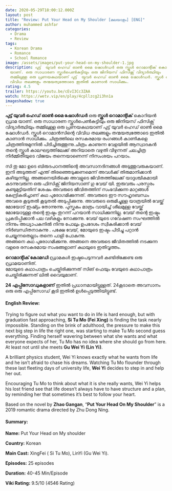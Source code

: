 ```yaml
---
date: 2020-05-29T18:00:12.000Z
layout: post
title: "Review: Put Your Head on My Shoulder [മലയാളം] [ENG]"
author: muhammed ashfar
categories:
  - Drama
  - Review
tags:
  - Korean Drama
  - Romance
  - School Romance
image: /assets/images/put-your-head-on-my-shoulder-1.jpg
description: പുട്ട്  യുവർ ഹെഡ് ഓൺ മൈ ഷോൾഡർ ഒരു സ്കൂൾ റൊമാന്റിക് കൊറിയൻ ഡ്രാമ
  യാണ്. ഒരു സാധാരണ സ്കൂൾപെൺകുട്ടിയും ഒരു ജിനിയസ് ഫിസിക്സ് വിദ്യാർത്ഥിയും
  തമ്മിലുള്ള ഒരു പ്രണയകഥയാണ് പുട്ട്  യുവർ ഹെഡ് ഓൺ മൈ ഷോൾഡർ. സ്കൂൾ റൊമാൻസിന്റെ
  വിവിധ തലങ്ങളും തന്മയത്വത്തോടെ ഇതിൽ കാണാൻ സാധിക്കും.
rating: 4.5
trailer: https://youtu.be/cEvI3Cc3ZAA
watch: https://wetv.vip/en/play/4cpllzcg2i3hn1a
imageshadow: true
---
```

**പുട്ട് യുവർ ഹെഡ് ഓൺ മൈ ഷോൾഡർ** ഒരു **സ്കൂൾ റൊമാന്റിക്** കൊറിയൻ ഡ്രാമ യാണ്. ഒരു സാധാരണ സ്കൂൾപെൺകുട്ടിയും ഒരു ജിനിയസ് ഫിസിക്സ് വിദ്യാർത്ഥിയും തമ്മിലുള്ള ഒരു പ്രണയകഥയാണ് പുട്ട് യുവർ ഹെഡ് ഓൺ മൈ ഷോൾഡർ. സ്കൂൾ റൊമാൻസിന്റെ വിവിധ തലങ്ങളും തന്മയത്വത്തോടെ ഇതിൽ കാണാൻ സാധിക്കും. ചിത്രത്തിലെ രസകരമായ രംഗങ്ങൾ കാണികളെ ചിത്രത്തിനുമുന്നിൽ പിടിച്ചിരുത്തുന്നു.ചിത്രം കാണുന്ന വേളയിൽ ആസ്വാദകൻ തന്റെ സ്കൂൾ കാലഘട്ടത്തിലേക്ക് അറിയാതെ വഴുതി വീഴുന്നത് ചലച്ചിത്ര നിർമ്മിതിയുടെ വിജയം തന്നെയാണെന്ന് നിസംശയം പറയാം.

സി തു മോ ഉടെ ബിരുദപഠനത്തിന്റെ അവസാനദിനങ്ങൾ അടുത്തുവരുകയാണ്. ഇനി അടുത്തത് എന്ത് തിരഞ്ഞെടുക്കണമെന്ന് അവൾക്ക് തിരുമാനിക്കാൻ കഴിയുന്നില്ല. അങ്ങനെയിരിക്കെ അവളുടെ ജിവിതത്തിലേക്ക് യാദൃശ്ചികമായി കടന്നുവരുന്ന ഒരു ഫിസിക്സ് ജിനിയസാണ് ഗു വേയ് യി. ഇരുവരും പരസ്പരം കണ്ടുമുട്ടിയതിന് ശേഷം അവരുടെ ജീവിതത്തിന് സംഭവിക്കുന്ന മാറ്റങ്ങൾ കേന്ദ്രികരിച്ചാണ് കഥ പുരോഗമിക്കുന്നത്. അവരുടെ ഈ സൗഹൃദബന്ധം അവരെ കൂടുതൽ കൂടുതൽ അടുപ്പിക്കുന്നു. അവരുടെ ഒരുമിച്ചുള്ള യാത്രയിൽ വേയ്ക്ക് മോയോട് ഇഷ്ട്ടം തോന്നുന്നു. പുസ്തകം മാത്രം വായിച്ച് ശീലമുള്ള വേയ്ക്ക് മോയോടുള്ള തന്റെ ഇഷ്ടം തുറന്ന് പറയാൻ സാധിക്കുന്നില്ല. വേയ് തന്റെ ഇഷ്ടം പ്രകടിപ്പിക്കാൻ പല വഴികളും നോക്കുന്നു. വേയ് യുടെ ഗവേഷണ സംഘത്തിൽ നിന്നും അധ്യാപകനിൽ നിന്നു പോലും ഉപദേശം സ്വീകരിക്കാൻ വേയ് നിർബന്ധിതനാകുന്നു . പക്ഷേ വേയ്, മോയുടെ ഇഷ്ടം പിടിച്ചു പറ്റാൻ ചെയ്യുന്നതെല്ലാം തന്നെ പാളി പോകുന്നു.\
അങ്ങനെ കഥ പുരോഗമിക്കുന്നു. അങ്ങനെ അവരുടെ ജീവിതത്തിൽ നടക്കുന്ന വളരെ രസകരമായ സംഭങ്ങളാണ് കഥയുടെ ഇതിവൃത്തം.

**റൊമാന്റിക് കോമഡി** ഡ്രാമകൾ ഇഷ്ടപെടുന്നവർ കണ്ടിരിക്കേണ്ട ഒരു ഡ്രാമയാണിത്.\
മോയുടെ കഥാപാത്രം ചെയ്തിരിക്കുന്നത് സിങ് ഫെയും വേയുടെ കഥാപാത്രം ചെയ്തിരിക്കുന്നത് ലിൽ വൈയുമാണ്.

**24 എപ്പിസോഡുകളാണ്** ഇതിൽ പ്രധാനമായിട്ടുള്ളത്. 24കൂടാതെ അവസാനം ഒരു ഒരു എപ്പിസോഡ് കൂടി ഇതിൽ ഉൾപ്പെടുത്തിയിട്ടുണ്ട്.

#### English Review:

Trying to figure out what you want to do in life is hard enough, but with graduation fast approaching, **Si Tu Mo (Fei Xing)** is finding the task nearly impossible. Standing on the brink of adulthood, the pressure to make this next big step in life the right one, was starting to make Tu Mo second guess everything. Finding herself wavering between what she wants and what everyone expects of her, Tu Mo has no idea where she should go from here. At least not until she meets **Gu Wei Yi (Lin Yi)**.

A brilliant physics student, Wei Yi knows exactly what he wants from life and he isn’t afraid to chase his dreams. Watching Tu Mo flounder through these last fleeting days of university life, **Wei Yi** decides to step in and help her out.

Encouraging Tu Mo to think about what it is she really wants, Wei Yi helps his lost friend see that life doesn’t always have to have structure and a plan, by reminding her that sometimes it’s best to follow your heart.

Based on the novel by **Zhao Gangan**, “**Put Your Head On My Shoulder**” is a 2019 romantic drama directed by Zhu Dong Ning.

#### Summary:

**Name:** Put Your Head on My shoulder

**Country:** Korean

**Main Cast:** XingFei ( Si Tu Mo), LinYi (Gu Wei Yi).

**Episodes:** 25 episodes

**Duration:** 40-45 Min/Episode

**Viki Rating:** 9.5/10 (4546 Rating)